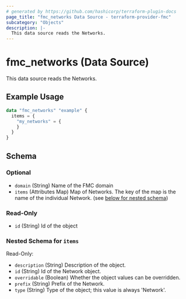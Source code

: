 ```yaml
---
# generated by https://github.com/hashicorp/terraform-plugin-docs
page_title: "fmc_networks Data Source - terraform-provider-fmc"
subcategory: "Objects"
description: |-
  This data source reads the Networks.
---
```


# fmc_networks (Data Source)

This data source reads the Networks.

## Example Usage

```terraform
data "fmc_networks" "example" {
  items = {
    "my_networks" = {
    }
  }
}
```

<!-- schema generated by tfplugindocs -->
## Schema

### Optional

- `domain` (String) Name of the FMC domain
- `items` (Attributes Map) Map of Networks. The key of the map is the name of the individual Network. (see [below for nested schema](#nestedatt--items))

### Read-Only

- `id` (String) Id of the object

<a id="nestedatt--items"></a>
### Nested Schema for `items`

Read-Only:

- `description` (String) Description of the object.
- `id` (String) Id of the Network object.
- `overridable` (Boolean) Whether the object values can be overridden.
- `prefix` (String) Prefix of the Network.
- `type` (String) Type of the object; this value is always 'Network'.
